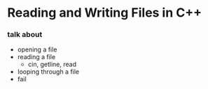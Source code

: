 # Reading and Writing Files in C++

### talk about
- opening a file
- reading a file
  - cin, getline, read
- looping through a file
- fail